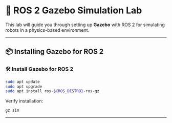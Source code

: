 # 🚀 ROS 2 Gazebo Simulation Lab

This lab will guide you through setting up **Gazebo** with ROS 2 for simulating robots in a physics-based environment.

---

## 📦 Installing Gazebo for ROS 2

### 🛠️ Install Gazebo for ROS 2
```bash
sudo apt update
sudo apt upgrade
sudo apt install ros-${ROS_DISTRO}-ros-gz
```

Verify installation:
```bash
gz sim
```
---